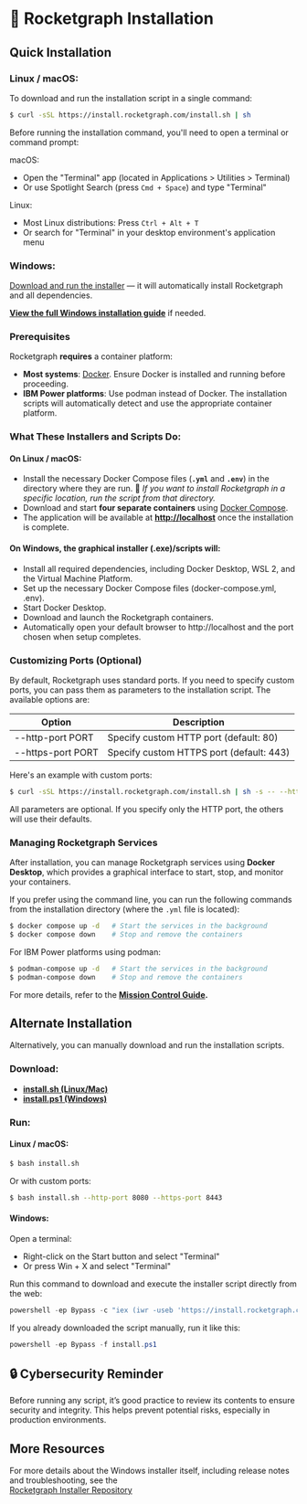 # 🚀 Rocketgraph Installation

## Quick Installation

### Linux / macOS:

To download and run the installation script in a single command:

```bash
$ curl -sSL https://install.rocketgraph.com/install.sh | sh
```

Before running the installation command, you'll need to open a terminal or command prompt:

macOS:

 - Open the "Terminal" app (located in Applications > Utilities > Terminal)
 - Or use Spotlight Search (press `Cmd + Space`) and type "Terminal"

Linux:

 - Most Linux distributions: Press `Ctrl + Alt + T`
 - Or search for "Terminal" in your desktop environment's application menu

### Windows:

[Download and run the installer](https://github.com/Rocketgraphai/rocketgraph-setup/releases/latest/download/RocketgraphSetup.exe) — it will automatically install Rocketgraph and all dependencies.

<a href="https://github.com/Rocketgraphai/rocketgraph-setup/blob/main/docs/v1.2/welcome.md" target="_blank" rel="noopener noreferrer"><strong>View the full Windows installation guide</strong></a> if needed.

### Prerequisites

Rocketgraph **requires** a container platform:

 - **Most systems**: [Docker](https://www.docker.com/products/docker-desktop). Ensure Docker is installed and running before proceeding.
 - **IBM Power platforms**: Use podman instead of Docker. The installation scripts will automatically detect and use the appropriate container platform.

### What These Installers and Scripts Do:

#### On Linux / macOS:

- Install the necessary Docker Compose files (**`.yml`** and **`.env`**) in the directory where they are run.
  📌 *If you want to install Rocketgraph in a specific location, run the script from that directory.*
- Download and start **four separate containers** using [Docker Compose](https://docs.docker.com/compose).
- The application will be available at **[http://localhost](http://localhost)** once the installation is complete.

#### On Windows, the graphical installer (.exe)/scripts will:

- Install all required dependencies, including Docker Desktop, WSL 2, and the Virtual Machine Platform.
- Set up the necessary Docker Compose files (docker-compose.yml, .env).
- Start Docker Desktop.
- Download and launch the Rocketgraph containers.
- Automatically open your default browser to http://localhost and the port chosen when setup completes.

### Customizing Ports (Optional)

By default, Rocketgraph uses standard ports.
If you need to specify custom ports, you can pass them as parameters to the installation script.  The available options are:

| Option            | Description                              |
|-------------------|------------------------------------------|
| --http-port PORT  | Specify custom HTTP port (default: 80)   |
| --https-port PORT | Specify custom HTTPS port (default: 443) |

Here's an example with custom ports:
```bash
$ curl -sSL https://install.rocketgraph.com/install.sh | sh -s -- --http-port 8080 --https-port 8443
```

All parameters are optional. If you specify only the HTTP port, the others will use their defaults.


### Managing Rocketgraph Services

After installation, you can manage Rocketgraph services using **Docker Desktop**, which provides a graphical interface to start, stop, and monitor your containers.

If you prefer using the command line, you can run the following commands from the installation directory (where the `.yml` file is located):

```bash
$ docker compose up -d   # Start the services in the background
$ docker compose down    # Stop and remove the containers
```

For IBM Power platforms using podman:

```bash
$ podman-compose up -d   # Start the services in the background
$ podman-compose down    # Stop and remove the containers
```


For more details, refer to the **[Mission Control Guide](https://github.com/Rocketgraphai/rocketgraph/blob/main/README.md).**

## Alternate Installation

Alternatively, you can manually download and run the installation scripts.

### Download:
- **[install.sh (Linux/Mac)](install.sh)**
- **[install.ps1 (Windows)](install.ps1)**

### Run:
#### Linux / macOS:
```bash
$ bash install.sh
```

Or with custom ports:

```bash
$ bash install.sh --http-port 8080 --https-port 8443
```

#### Windows:

Open a terminal:

 - Right-click on the Start button and select "Terminal"
 - Or press Win + X and select "Terminal"

Run this command to download and execute the installer script directly from the web:

```powershell
powershell -ep Bypass -c "iex (iwr -useb 'https://install.rocketgraph.com/install.ps1')"
```

If you already downloaded the script manually, run it like this:

```powershell
powershell -ep Bypass -f install.ps1
```

## 🔒 Cybersecurity Reminder

Before running any script, it’s good practice to review its contents to ensure security and integrity. This helps prevent potential risks, especially in production environments.

## More Resources

For more details about the Windows installer itself, including release notes and troubleshooting, see the  
[Rocketgraph Installer Repository](https://github.com/Rocketgraphai/rocketgraph-setup)
